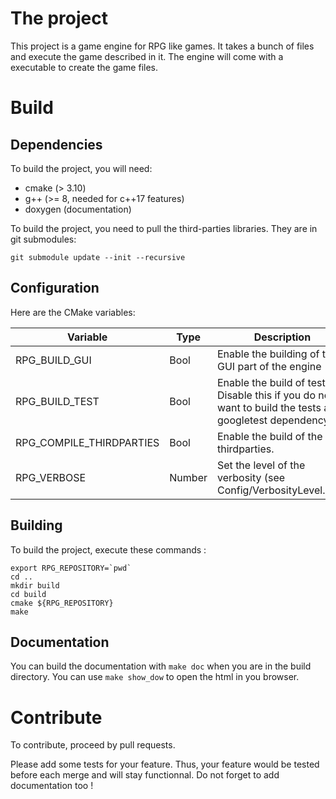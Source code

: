 # The project
This project is a game engine for RPG like games. It takes a bunch of files and execute the game described in it.
The engine will come with a executable to create the game files.

# Build
## Dependencies
To build the project, you will need:
- cmake (> 3.10)
- g++ (>= 8, needed for c++17 features)
- doxygen (documentation)

To build the project, you need to pull the third-parties libraries. They are in git submodules:
```
git submodule update --init --recursive
```

## Configuration
Here are the CMake variables:

| Variable | Type | Description | Default |
| --- | --- | --- | --- |
| RPG_BUILD_GUI | Bool | Enable the building of the GUI part of the engine | ON |
| RPG_BUILD_TEST | Bool | Enable the build of tests. Disable this if you do not want to build the tests and googletest dependency | ON |
| RPG_COMPILE_THIRDPARTIES | Bool | Enable the build of the thirdparties. | ON |
| RPG_VERBOSE | Number | Set the level of the verbosity (see Config/VerbosityLevel.hpp) | 10 |


## Building
To build the project, execute these commands :
```
export RPG_REPOSITORY=`pwd`
cd ..
mkdir build
cd build
cmake ${RPG_REPOSITORY}
make
```

## Documentation
You can build the documentation with `make doc` when you are in the build directory. You can use `make show_dow` to open the html in you browser.

# Contribute
To contribute, proceed by pull requests.

Please add some tests for your feature. Thus, your feature would be tested before each merge and will stay functionnal.
Do not forget to add documentation too !
